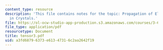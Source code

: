 ```yaml
---
content_type: resource
description: 'This file contains notes for the topic: Propagation of Elastic Waves
  in Crystals.'
file: https://ol-ocw-studio-app-production.s3.amazonaws.com/courses/3-60-symmetry-structure-and-tensor-properties-of-materials-fall-2005/a3fd68796373e61347316c2aa2642f19_tensor3.pdf
file_type: application/pdf
resourcetype: Document
title: tensor3.pdf
uid: a3fd6879-6373-e613-4731-6c2aa2642f19
---
```

